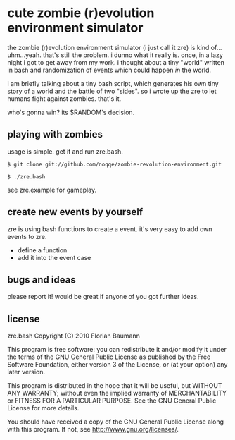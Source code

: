 cute zombie (r)evolution environment simulator
=============================================

the zombie (r)evolution environment simulator (i just call it zre) is kind of... uhm...yeah. 
that's still the problem. i dunno what it really is. once, in a lazy night i got to 
get away from my work. i thought about a tiny "world" written in bash and randomization of events
which could happen _in_ the world. 

i am briefly talking about a tiny bash script, which generates his own tiny
story of a world and the battle of two "sides". so i wrote up the zre to 
let humans fight against zombies. that's it. 

who's gonna win? its $RANDOM's decision. 

playing with zombies
--------------------

usage is simple. get it and run zre.bash.

`$ git clone git://github.com/noqqe/zombie-revolution-environment.git`

`$ ./zre.bash`

see zre.example for gameplay.


create new events by yourself
-----------------------------

zre is using bash functions to create a event. it's very easy to
add own events to zre. 

 * define a function 
 * add it into the event case

bugs and ideas
-------------

please report it! would be great if anyone of you got further ideas.

license
-------
zre.bash  Copyright (C) 2010  Florian Baumann

This program is free software: you can redistribute it and/or modify
it under the terms of the GNU General Public License as published by
the Free Software Foundation, either version 3 of the License, or
(at your option) any later version.

This program is distributed in the hope that it will be useful,
but WITHOUT ANY WARRANTY; without even the implied warranty of
MERCHANTABILITY or FITNESS FOR A PARTICULAR PURPOSE.  See the
GNU General Public License for more details.

You should have received a copy of the GNU General Public License
along with this program.  If not, see <http://www.gnu.org/licenses/>.

